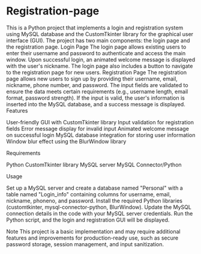 # Registration-page
This is a Python project that implements a login and registration system using MySQL database and the CustomTkinter library for the graphical user interface (GUI). The project has two main components: the login page and the registration page.
Login Page
The login page allows existing users to enter their username and password to authenticate and access the main window. Upon successful login, an animated welcome message is displayed with the user's nickname. The login page also includes a button to navigate to the registration page for new users.
Registration Page
The registration page allows new users to sign up by providing their username, email, nickname, phone number, and password. The input fields are validated to ensure the data meets certain requirements (e.g., username length, email format, password strength). If the input is valid, the user's information is inserted into the MySQL database, and a success message is displayed.
Features

User-friendly GUI with CustomTkinter library
Input validation for registration fields
Error message display for invalid input
Animated welcome message on successful login
MySQL database integration for storing user information
Window blur effect using the BlurWindow library

Requirements

Python
CustomTkinter library
MySQL server
MySQL Connector/Python

Usage

Set up a MySQL server and create a database named "Personal" with a table named "Login_info" containing columns for username, email, nickname, phoneno, and password.
Install the required Python libraries (customtkinter, mysql-connector-python, BlurWindow).
Update the MySQL connection details in the code with your MySQL server credentials.
Run the Python script, and the login and registration GUI will be displayed.

Note
This project is a basic implementation and may require additional features and improvements for production-ready use, such as secure password storage, session management, and input sanitization.

